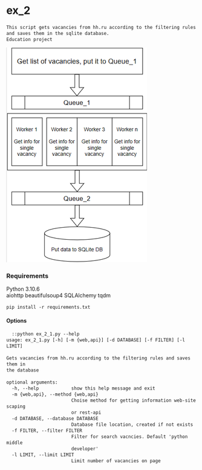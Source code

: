 # ex_2
    This script gets vacancies from hh.ru according to the filtering rules and saves them in the sqlite database.
    Education project

![ex_2_scheme](https://github.com/Arsenicu/ex_2/blob/main/ex_2_scheme.png)

### Requirements
Python 3.10.6<br/>
aiohttp
beautifulsoup4
SQLAlchemy
tqdm
```
pip install -r requirements.txt
```

#### Options
```
  ::python ex_2_1.py --help
usage: ex_2_1.py [-h] [-m {web,api}] [-d DATABASE] [-f FILTER] [-l LIMIT]

Gets vacancies from hh.ru according to the filtering rules and saves them in
the database

optional arguments:
  -h, --help            show this help message and exit
  -m {web,api}, --method {web,api}
                        Choise method for getting information web-site scaping
                        or rest-api
  -d DATABASE, --database DATABASE
                        Database file location, created if not exists
  -f FILTER, --filter FILTER
                        Filter for search vacncies. Default 'python middle
                        developer'
  -l LIMIT, --limit LIMIT
                        Limit number of vacancies on page
```

